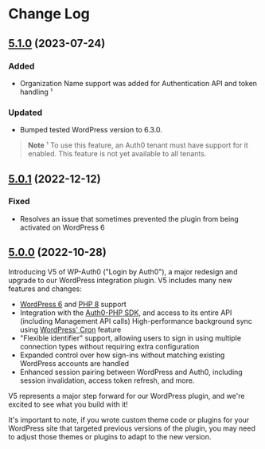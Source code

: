 # Change Log

## [5.1.0](https://github.com/auth0/wp-auth0/tree/5.1.0) (2023-07-24)

### Added

- Organization Name support was added for Authentication API and token handling ¹

### Updated

- Bumped tested WordPress version to 6.3.0.

> **Note**
> ¹ To use this feature, an Auth0 tenant must have support for it enabled. This feature is not yet available to all tenants.

## [5.0.1](https://github.com/auth0/wp-auth0/tree/5.0.1) (2022-12-12)

### Fixed

- Resolves an issue that sometimes prevented the plugin from being activated on WordPress 6

## [5.0.0](https://github.com/auth0/wp-auth0/tree/5.0.0) (2022-10-28)

Introducing V5 of WP-Auth0 ("Login by Auth0"), a major redesign and upgrade to our WordPress integration plugin. V5 includes many new features and changes:

- [WordPress 6](https://wordpress.org/support/wordpress-version/version-6-0/) and [PHP 8](https://www.php.net/releases/8.0/en.php) support
- Integration with the [Auth0-PHP SDK](https://github.com/auth0/auth0-php), and access to its entire API (including Management API calls)
High-performance background sync using [WordPress' Cron](https://developer.wordpress.org/plugins/cron/) feature
- "Flexible identifier" support, allowing users to sign in using multiple connection types without requiring extra configuration
- Expanded control over how sign-ins without matching existing WordPress accounts are handled
- Enhanced session pairing between WordPress and Auth0, including session invalidation, access token refresh, and more.

V5 represents a major step forward for our WordPress plugin, and we're excited to see what you build with it!

It's important to note, if you wrote custom theme code or plugins for your WordPress site that targeted previous versions of the plugin, you may need to adjust those themes or plugins to adapt to the new version.
